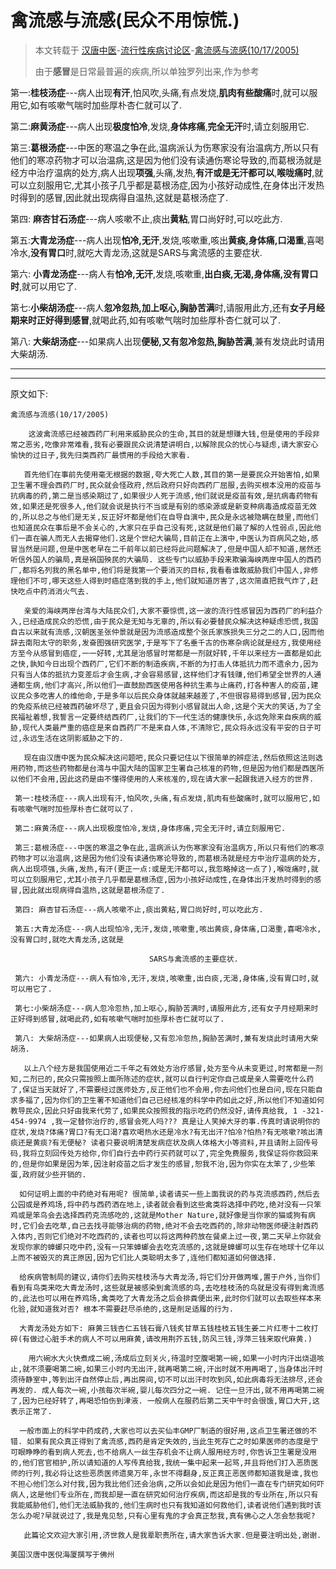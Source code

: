 # 禽流感与流感(民众不用惊慌.)
> 本文转载于 [汉唐中医](https://www.hantang.com/chinese/ch_Articles/Ch_index.html)-[流行性疾病讨论区](https://www.hantang.com/chinese/ch_Articles/generaldisease.htm)-[禽流感与流感(10/17/2005)](https://www.hantang.com/chinese/ch_Articles/flu36.htm)
> 
> 由于**感冒**是日常最普遍的疾病,所以单独罗列出来,作为参考

第一:**桂枝汤症**---病人出现**有汗**,怕风吹,头痛,有点发烧,**肌肉有些酸痛**时,就可以服用它,如有咳嗽气喘时加些厚朴杏仁就可以了.

 第二:**麻黄汤症**---病人出现**极度怕冷**,发烧,**身体疼痛**,**完全无汗**时,请立刻服用它.

 第三:**葛根汤症**---中医的寒温之争在此,温病派认为伤寒家没有治温病方,所以只有他们的寒凉药物才可以治温病,这是因为他们没有读通伤寒论导致的,而葛根汤就是经方中治疗温病的处方,病人出现**项强**,头痛,发热,**有汗或是无汗都可以**,**喉咙痛时**,就可以立刻服用它,尤其小孩子几乎都是葛根汤症,因为小孩好动成性,在身体出汗发热时得到的感冒,因此就出现病得自温热,这就是葛根汤症了.

 第四: **麻杏甘石汤症**---病人咳嗽不止,痰出**黄粘**,胃口尚好时,可以吃此方.

 第五:**大青龙汤症**---病人出现**怕冷,无汗**,发烧,咳嗽重,咳出**黄痰,身体痛,口渴重**,喜喝冷水,**没有胃口**时,就吃大青龙汤,这就是SARS与禽流感的主要症状.

 第六: **小青龙汤症**---病人有**怕冷,无汗**,发烧,咳嗽重,**出白痰,无渴,身体痛,没有胃口时**,就可以用它了.

 第七:**小柴胡汤症**---病人**忽冷忽热,加上呕心,胸胁苦满**时,请服用此方,还有**女子月经期来时正好得到感冒**,就喝此药,如有咳嗽气喘时加些厚朴杏仁就可以了.

 第八: **大柴胡汤症**---如果病人出现**便秘,又有忽冷忽热,胸胁苦满**,兼有发烧此时请用大柴胡汤.
 
---
---

原文如下:
```
禽流感与流感(10/17/2005)

    这波禽流感已经被西药厂利用来威胁民众的生命,其目的就是想赚大钱,但是使用的手段非常之恶劣,吃像非常难看,我有必要跟民众说清楚讲明白,以解除民众的忧心与疑虑,请大家安心愉快的过日子,我先归类西药厂最惯用的手段给大家看.

   首先他们在事前先使用毫无根据的数据,夸大死亡人数,其目的第一是要民众开始害怕,如果卫生署不理会西药厂时,民众就会怪政府,然后政府只好向西药厂屈服,去购买根本没用的疫苗与抗病毒的药,第二是当感染期过了,如果很少人死于流感,他们就说是疫苗有效,是抗病毒药物有效,如果还是死很多人,他们就会说是执行不当或是有别的感染源或是新变种病毒造成疫苗无效的,所以总之与他们是无关,反正好坏都是他们在自导自演中,民众是永远被隐瞒在鼓里,而他们也知道民众在事后是不会关心的,大家只在乎自己没有死,这就是他们最了解的人性弱点,因此他们一直在骗人而无人去揭穿他们.这是个世纪大骗局,目前正在上演中,中医认为百病风之始,感冒当然是问题,但是中医老早在二千前年以前已经将此问题解决了,但是中国人却不知道,居然还听信外国人的骗局,真是祸国殃民的大骗局. 这些专门以威胁手段来欺骗海峡两岸中国人的西药厂,都将名列我的黑名单中,他们将是我第一个要消灭的目标,我看看谁敢威胁我们中国人,非修理他们不可,哪天这些人得到时癌症落到我的手上,他们就知道厉害了,这次简直把我气炸了,赶快吃点中药消消火气去.

   亲爱的海峡两岸台湾与大陆民众们,大家不要惊慌,这一波的流行性感冒因为西药厂的利益介入,已经造成民众的恐慌,由于民众是无知与无辜的,所以有必要替民众解决这种疑虑恐慌,我国自古以来就有流感,汉朝医圣张仲景就是因为流感造成整个张氏家族损失三分之二的人口,因而他辞去南阳太守的职务,发奋图强研究医学,于是写下了名垂千古的伤寒杂病论就是经方,我使用经方至今从感冒到癌症,一一好转,尤其是治感冒时常都是一剂就好转,千年以来经方一直都是如此之快,孰知今日出现个西药厂,它们不断的制造疾病,不断的为打击人体抵抗力而不遗余力,因为只有当人体的抵抗力变差后才会生病,才会容易感冒,这样他们才有钱赚,他们希望全世界的人通通都生病,他们才高兴,所以他们一直鼓励西医使用各种抗生素与止痛药,打各种害人的疫苗,建议民众多吃害人的维他命,于是多年以后民众身体就越来越差了,不但很容易得到感冒,因为民众的免疫系统已经被西药破坏尽了,更且会只因为得到小感冒就出人命,这是个天大的笑话,为了全民福祉着想,我誓言一定要终结西药厂,让我们的下一代生活的健康快乐,永远免除来自疾病的威胁,现代人类最严重的癌症是来自西药厂不是来自人体,不清除它,民众将永远没有平安的日子可过,永远生活在这阴影威胁之下的.

   现在由汉唐中医为民众解决这问题吧,民众只要记住以下很简单的辨症法,然后依照这法则选用药物,而这些药物都是台湾与中国大陆的国家卫生署自己核准的药物,但是因为他们都是西医所以他们不会用,因此这药是由不懂得使用的人来核准的,现在请大家一起跟我进入经方的世界.

 第一:桂枝汤症---病人出现有汗,怕风吹,头痛,有点发烧,肌肉有些酸痛时,就可以服用它,如有咳嗽气喘时加些厚朴杏仁就可以了.

 第二:麻黄汤症---病人出现极度怕冷,发烧,身体疼痛,完全无汗时,请立刻服用它.

 第三:葛根汤症---中医的寒温之争在此,温病派认为伤寒家没有治温病方,所以只有他们的寒凉药物才可以治温病,这是因为他们没有读通伤寒论导致的,而葛根汤就是经方中治疗温病的处方,病人出现项强,头痛,发热,有汗(更正一点:或是无汗都可以,我忽略掉这一点了),喉咙痛时,就可以立刻服用它,尤其小孩子几乎都是葛根汤症,因为小孩好动成性,在身体出汗发热时得到的感冒,因此就出现病得自温热,这就是葛根汤症了.

 第四: 麻杏甘石汤症---病人咳嗽不止,痰出黄粘,胃口尚好时,可以吃此方.

 第五:大青龙汤症---病人出现怕冷,无汗,发烧,咳嗽重,咳出黄痰,身体痛,口渴重,喜喝冷水,没有胃口时,就吃大青龙汤,这就是

                               SARS与禽流感的主要症状.

 第六: 小青龙汤症---病人有怕冷,无汗,发烧,咳嗽重,出白痰,无渴,身体痛,没有胃口时,就可以用它了.

 第七:小柴胡汤症---病人忽冷忽热,加上呕心,胸胁苦满时,请服用此方,还有女子月经期来时正好得到感冒,就喝此药,如有咳嗽气喘时加些厚朴杏仁就可以了.

 第八: 大柴胡汤症---如果病人出现便秘,又有忽冷忽热,胸胁苦满时,兼有发烧此时请用大柴胡汤.

   以上八个经方是我国使用近二千年之有效处方治疗感冒,处方至今从未变更过,时常都是一剂知,二剂已的,民众只需按照上面所陈述的症状,就可以自行判定你自己或是亲人需要吃什么药了,保证当天就好了,不需要经过医师处方,反正他们也不会用,你去问他们也是白问,现在只能自求多福了,因为你们的卫生署不知道他们自己已经核准的科学中药如此之好,所以他们不知道如何教导民众,因此只好由我来代劳了,如果民众按照我的指示吃药仍然没好,请传真给我, 1 -321-454-9974 ,我一定替你治疗的,感冒会死人吗??? 真是让人笑掉大牙的事.传真时请说明你的症状,发烧?体痛?胃口?有无口渴?喜欢喝热水还是冷水?有无出汗?怕冷?怕热?有无咳嗽?咳出清痰还是黄痰?有无便秘? 读者只要说明清楚发病症状及病人体格大小等资料,并且请附上回传号码,我将立刻回传处方给你,你们自行去中药行买药就可以了,完全免费服务,我保证将你救回来的,但是你如果是因为笨,因注射疫苗之后才发生的感冒,恕我不治,因为你实在太笨了,少些笨蛋,政府就少些开销的.

  如何证明上面的中药绝对有用呢? 很简单,读者请买一些上面我说的药与克流感西药,然后去公园或是养鸡场,将中药与西药洒在地上,读者就会看到这些禽类将选择中药吃,绝对没有一只笨鸡或是笨鸟会去选择西药克流感吃的,这就是Mother Nature,就好像是当你家的猫或狗有病时,它们会去吃草,自己去找寻能够治病的药物,绝对不会去吃西药的,除非动物医师硬注射西药入体内,否则它们绝对不吃西药的,读者也可以将这两种药放在餐桌上过一夜,第二天早上你就会发现你家的蟑螂只吃中药,没有一只笨蟑螂会去吃克流感的,这就是蟑螂可以生存在地球十亿年以上而不被毁灭的真正原因,因为它们比人类聪明太多了,连他们都知道如何做选择.

  给疾病管制局的建议,请你们去购买桂枝汤与大青龙汤,将它们分开做两堆,置于户外,当你们看到有鸟类来吃大青龙汤时,这些就是被感染到禽流感的鸟,去吃桂枝汤的鸟就是没有得到禽流感的,此法也可以用在养鸡场,禽类吃了大青龙汤之后会排粪便出来,此时你们就可以去取些样本来化验,就知道我对否? 根本不需要赶尽杀绝的,这是削足适履的行为.

  大青龙汤处方如下: 麻黄三钱杏仁五钱石膏八钱炙甘草五钱桂枝五钱生姜二片红枣十二枚打碎(有做过心脏手术的病人不可以用麻黄,请改用荆芥五钱,防风三钱,浮萍三钱来取代麻黄.)

    用六碗水大火快煮成二碗,汤成后立刻关火,待温时空腹喝第一碗,如果一小时内汗出烧退咳止,就不须要喝第二碗,如果三小时内无出汗,就再喝第二碗,汗出时就不用再喝了,当身体出汗时须待静室中,等到出汗自然停止后,再出房间,切不可以出汗时吹到风,如此病毒将无法排尽,还会再发的. 成人每次一碗,小孩每次半碗,婴儿每次四分之一碗. 记住一旦汗出,就不用再喝第二碗了,因为已经好转了,再喝恐怕伤到津液. 一般病人在服药后第二天中午时会很饿,胃口大开,这表示正常了.

  一般市面上的科学中药成药,大家也可以去买仙丰GMP厂制造的很好用,这点卫生署还做的不错. 如果有民众真正得到了禽流感,西药是肯定失效的,当此生死存亡之时如果医师的态度是宁可眼睁睁的看到病人死去,也不给病人一丝生存机会不让病人服用经方时,你告诉卫生署是没用的,他们官官相护,所以请知道的人写传真给我,我统一集中起来一起骂,并且将他们打入恶质医师的行列,我必将让这些恶质医师遗臭万年,永世不得翻身,反正真正恶医师都知道我是谁,我也不担心他们怎么对付我,因为我比他们还会治病,之所以会如此是因为他们一直在专门研究如何吓病人,这是他们专业所在,而我却是一直在研究如何治疗疾病,而这却是我的专业所在,所以只有我能威胁他们,他们无法威胁我的,他们生病时也只有我知道如何救他们,读者说他们遇到我时该怎么办呢?早就说过了,我是鬼见愁,只有心里有鬼的才会真正愁我,真有佛心之人怎会愁我呢?

   此篇论文欢迎大家引用,济世救人是我辈职责所在,请大家告诉大家.但是要注明出处,谢谢.

美国汉唐中医倪海厦撰写于佛州

  
```